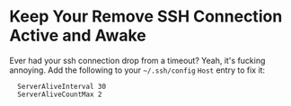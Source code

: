 # Keep Your Remove SSH Connection Active and Awake

Ever had your ssh connection drop from a timeout? Yeah, it's fucking
annoying. Add the following to your `~/.ssh/config` `Host` entry to fix
it:

```ssh
  ServerAliveInterval 30
  ServerAliveCountMax 2
```
